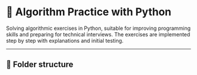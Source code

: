 # 🧠 Algorithm Practice with Python

Solving algorithmic exercises in Python, suitable for improving programming skills and preparing for technical interviews.
The exercises are implemented step by step with explanations and initial testing.

---

## 📂 Folder structure
